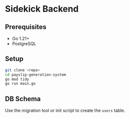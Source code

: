 # Sidekick Backend

## Prerequisites
- Go 1.21+
- PostgreSQL

## Setup

```bash
git clone <repo>
cd payslip-generation-system
go mod tidy
go run main.go
```

## DB Schema
Use the migration tool or init script to create the `users` table.
